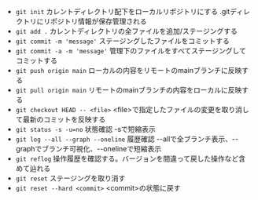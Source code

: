 + `git init`
カレントディレクトリ配下をローカルリポジトリにする
.gitディレクトリにリポジトリ情報が保存管理される
+ `git add .`
カレントディレクトリの全ファイルを追加/ステージングする
+ `git commit -m 'message'`
ステージングしたファイルをコミットする
+ `git commit -a -m 'message'`
管理下のファイルをすべてステージングしてコミットする
+ `git push origin main`
ローカルの内容をリモートのmainブランチに反映する
+ `git pull origin main`
リモートのmainブランチの内容をローカルに反映する
+ `git checkout HEAD -- <file>`
\<file>で指定したファイルの変更を取り消して最新のコミットを反映する
+ `git status -s -u=no`
状態確認 -sで短縮表示
+ `git log --all --graph --oneline`
履歴確認 --allで全ブランチ表示、--graphでブランチ可視化、--onelineで短縮表示
+ `git reflog`
操作履歴を確認する。バージョンを間違って戻した操作など含めて辿れる
+ `git reset`
ステージングを取り消す
+ `git reset --hard <commit>`
\<commit>の状態に戻す
